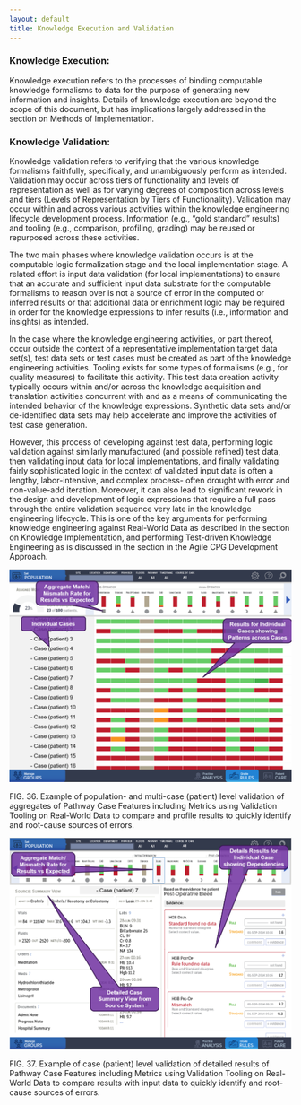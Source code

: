 ```yaml
---
layout: default
title: Knowledge Execution and Validation
---
```


### **Knowledge Execution:**

Knowledge execution refers to the processes of binding computable knowledge formalisms to data for the purpose of generating new information and insights. Details of knowledge execution are beyond the scope of this document, but has implications largely addressed in the section on Methods of Implementation. <!-- link to - 09 !-->


### **Knowledge Validation:**

Knowledge validation refers to verifying that the various knowledge formalisms faithfully, specifically, and unambiguously perform as intended. Validation may occur across tiers of functionality and levels of representation as well as for varying degrees of composition across levels and tiers (Levels of Representation by Tiers of Functionality). <!-- link to - 08 !--> Validation may occur within and across various activities within the knowledge engineering lifecycle development process.  Information (e.g., “gold standard” results) and tooling (e.g., comparison, profiling, grading) may be reused or repurposed across these activities.

The two main phases where knowledge validation occurs is at the computable logic formalization stage and the local implementation stage.  A related effort is input data validation (for local implementations) to ensure that an accurate and sufficient input data substrate for the computable formalisms to  reason over is not a source of error in the computed or inferred results or that additional data or enrichment logic may be required in order for the knowledge expressions to infer results (i.e., information and insights) as intended.  

In the case where the knowledge engineering activities, or part thereof, occur outside the context of a representative implementation target data set(s), test data sets or test cases must be created as part of the knowledge engineering activities.  Tooling exists for some types of formalisms (e.g., for quality measures) to facilitate this activity.  This test data creation activity typically occurs within and/or across the knowledge acquisition and translation activities concurrent with and as a means of communicating the intended behavior of the knowledge expressions.  Synthetic data sets and/or de-identified data sets may help accelerate and improve the activities of test case generation.

However, this process of developing against test data, performing logic validation against similarly manufactured (and possible refined) test data, then validating input data for local implementations, and finally validating fairly sophisticated logic in the context of validated input data is often a lengthy, labor-intensive, and complex process- often drought with error and non-value-add iteration.  Moreover, it can also lead to significant rework in the design and development of logic expressions that require a full pass through the entire validation sequence very late in the knowledge engineering lifecycle.  This is one of the key arguments for performing knowledge engineering against Real-World Data as described in the section on Knowledge Implementation,  <!-- link to - 05.05 !--> and performing Test-driven Knowledge Engineering as is discussed in the section in the Agile CPG Development Approach. <!-- link to - 05.06 !-->

![alt_text](assets/images/CPG-KnowledgeValidation.png "image_tooltip")

FIG. 36. Example of population- and multi-case (patient) level validation of aggregates of Pathway Case Features including Metrics using Validation Tooling on Real-World Data to compare and profile results to quickly identify and root-cause sources of errors.

![alt_text](assets/images/CPG-PatientLevelValidation.png "image_tooltip")

FIG. 37. Example of case (patient) level validation of detailed results of Pathway Case Features including Metrics using Validation Tooling on Real-World Data to compare results with input data to quickly identify and root-cause sources of errors.
